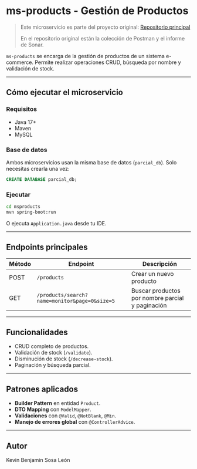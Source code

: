# ms-products - Gestión de Productos

> Este microservicio es parte del proyecto original: [Repositorio principal](https://github.com/KezelHugo/parcial)
> 
> En el repositorio original están la colección de Postman y el informe de Sonar.


`ms-products` se encarga de la gestión de productos de un sistema e-commerce. Permite realizar operaciones CRUD, búsqueda por nombre y validación de stock.

---

## Cómo ejecutar el microservicio

### Requisitos

- Java 17+
- Maven
- MySQL

### Base de datos

Ambos microservicios usan la misma base de datos (`parcial_db`). Solo necesitas crearla una vez:

```sql
CREATE DATABASE parcial_db;
```

### Ejecutar

```bash
cd msproducts
mvn spring-boot:run
```

O ejecuta `Application.java` desde tu IDE.

---

## Endpoints principales

| Método | Endpoint                                      | Descripción                                      |
|--------|-----------------------------------------------|--------------------------------------------------|
| POST   | `/products`                                   | Crear un nuevo producto                          |
| GET    | `/products/search?name=monitor&page=0&size=5` | Buscar productos por nombre parcial y paginación |

---

## Funcionalidades

- CRUD completo de productos.
- Validación de stock (`/validate`).
- Disminución de stock (`/decrease-stock`).
- Paginación y búsqueda parcial.

---

## Patrones aplicados

- **Builder Pattern** en entidad `Product`.
- **DTO Mapping** con `ModelMapper`.
- **Validaciones** con `@Valid`, `@NotBlank`, `@Min`.
- **Manejo de errores global** con `@ControllerAdvice`.

---

## Autor

Kevin Benjamin Sosa León
